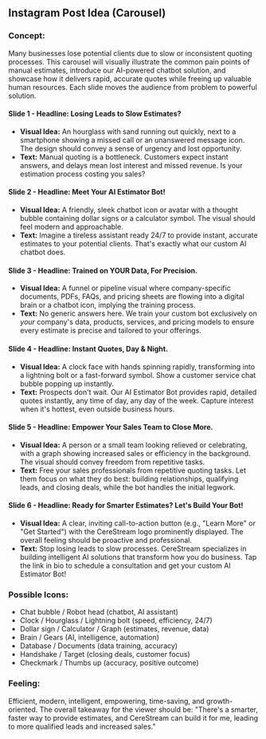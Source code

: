 ## Instagram Post Idea (Carousel)

### Concept:
Many businesses lose potential clients due to slow or inconsistent quoting processes. This carousel will visually illustrate the common pain points of manual estimates, introduce our AI-powered chatbot solution, and showcase how it delivers rapid, accurate quotes while freeing up valuable human resources. Each slide moves the audience from problem to powerful solution.

#### Slide 1 - **Headline: Losing Leads to Slow Estimates?**
*   **Visual Idea:** An hourglass with sand running out quickly, next to a smartphone showing a missed call or an unanswered message icon. The design should convey a sense of urgency and lost opportunity.
*   **Text:** Manual quoting is a bottleneck. Customers expect instant answers, and delays mean lost interest and missed revenue. Is your estimation process costing you sales?

#### Slide 2 - **Headline: Meet Your AI Estimator Bot!**
*   **Visual Idea:** A friendly, sleek chatbot icon or avatar with a thought bubble containing dollar signs or a calculator symbol. The visual should feel modern and approachable.
*   **Text:** Imagine a tireless assistant ready 24/7 to provide instant, accurate estimates to your potential clients. That's exactly what our custom AI chatbot does.

#### Slide 3 - **Headline: Trained on YOUR Data, For Precision.**
*   **Visual Idea:** A funnel or pipeline visual where company-specific documents, PDFs, FAQs, and pricing sheets are flowing into a digital brain or a chatbot icon, implying the training process.
*   **Text:** No generic answers here. We train your custom bot exclusively on *your* company's data, products, services, and pricing models to ensure every estimate is precise and tailored to your offerings.

#### Slide 4 - **Headline: Instant Quotes, Day & Night.**
*   **Visual Idea:** A clock face with hands spinning rapidly, transforming into a lightning bolt or a fast-forward symbol. Show a customer service chat bubble popping up instantly.
*   **Text:** Prospects don't wait. Our AI Estimator Bot provides rapid, detailed quotes instantly, any time of day, any day of the week. Capture interest when it's hottest, even outside business hours.

#### Slide 5 - **Headline: Empower Your Sales Team to Close More.**
*   **Visual Idea:** A person or a small team looking relieved or celebrating, with a graph showing increased sales or efficiency in the background. The visual should convey freedom from repetitive tasks.
*   **Text:** Free your sales professionals from repetitive quoting tasks. Let them focus on what they do best: building relationships, qualifying leads, and closing deals, while the bot handles the initial legwork.

#### Slide 6 - **Headline: Ready for Smarter Estimates? Let's Build Your Bot!**
*   **Visual Idea:** A clear, inviting call-to-action button (e.g., "Learn More" or "Get Started") with the CereStream logo prominently displayed. The overall feeling should be proactive and professional.
*   **Text:** Stop losing leads to slow processes. CereStream specializes in building intelligent AI solutions that transform how you do business. Tap the link in bio to schedule a consultation and get your custom AI Estimator Bot!

### Possible Icons:
*   Chat bubble / Robot head (chatbot, AI assistant)
*   Clock / Hourglass / Lightning bolt (speed, efficiency, 24/7)
*   Dollar sign / Calculator / Graph (estimates, revenue, data)
*   Brain / Gears (AI, intelligence, automation)
*   Database / Documents (data training, accuracy)
*   Handshake / Target (closing deals, customer focus)
*   Checkmark / Thumbs up (accuracy, positive outcome)

### Feeling:
Efficient, modern, intelligent, empowering, time-saving, and growth-oriented. The overall takeaway for the viewer should be: "There's a smarter, faster way to provide estimates, and CereStream can build it for me, leading to more qualified leads and increased sales."